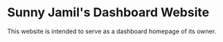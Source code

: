 # Sunny Jamil's Dashboard Website
This website is intended to serve as a dashboard homepage of its owner.
